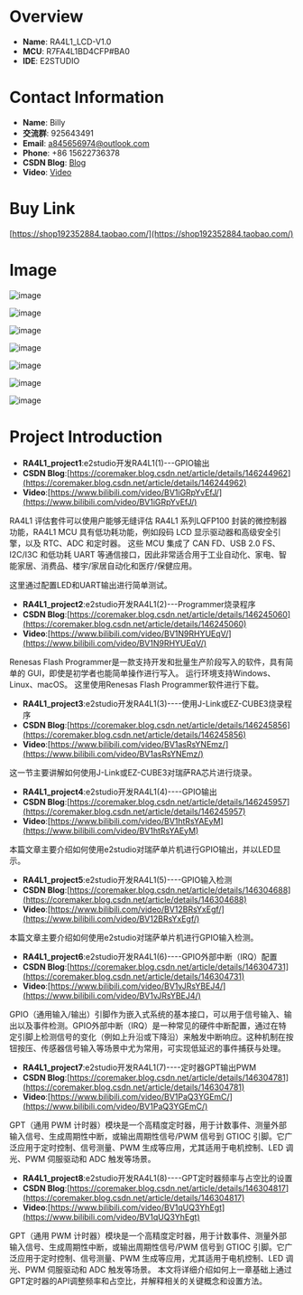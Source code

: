 # Overview
- **Name**: RA4L1_LCD-V1.0
- **MCU**: R7FA4L1BD4CFP#BA0
- **IDE**: E2STUDIO

  


# Contact Information

- **Name**: Billy
- **交流群**: 925643491
- **Email**: a845656974@outlook.com
- **Phone**: +86 15622736378
- **CSDN Blog**: [Blog](https://blog.csdn.net/xinzuofang)
- **Video**: [Video](https://space.bilibili.com/3546563710290070)




# Buy Link
[https://shop192352884.taobao.com/](https://shop192352884.taobao.com/)

 
# Image

![image](https://github.com/user-attachments/assets/42d6ee9c-74d8-4465-b113-397c4dbe62cc)

![image](https://github.com/user-attachments/assets/873e31be-145e-4e49-bea2-bf015806c4c7)

![image](https://github.com/user-attachments/assets/e62236d2-e69f-4f58-b73f-aa7a56766a78)

![image](https://github.com/user-attachments/assets/034435cb-9ab3-4831-9ca8-921815f058a4)

![image](https://github.com/user-attachments/assets/0358b431-deab-491d-a769-9c139471cca9)

![image](https://github.com/user-attachments/assets/61d40c1c-bf8a-4553-b2fc-38f3cf96e67c)

![image](https://github.com/user-attachments/assets/1207e8e3-2026-47ff-b7a0-4bf57e9b34c7)


# Project Introduction

- **RA4L1_project1**:e2studio开发RA4L1(1)---GPIO输出
- **CSDN Blog**:[https://coremaker.blog.csdn.net/article/details/146244962](https://coremaker.blog.csdn.net/article/details/146244962)
- **Video**:[https://www.bilibili.com/video/BV1iGRpYvEfJ/](https://www.bilibili.com/video/BV1iGRpYvEfJ/)

RA4L1 评估套件可以使用户能够无缝评估 RA4L1 系列LQFP100 封装的微控制器功能，RA4L1 MCU 具有低功耗功能，例如段码 LCD 显示驱动器和高级安全引擎，以及 RTC、ADC 和定时器。 这些 MCU 集成了 CAN FD、USB 2.0 FS、I2C/I3C 和低功耗 UART 等通信接口，因此非常适合用于工业自动化、家电、智能家居、消费品、楼宇/家居自动化和医疗/保健应用。

这里通过配置LED和UART输出进行简单测试。



- **RA4L1_project2**:e2studio开发RA4L1(2)---Programmer烧录程序
- **CSDN Blog**:[https://coremaker.blog.csdn.net/article/details/146245060](https://coremaker.blog.csdn.net/article/details/146245060)
- **Video**:[https://www.bilibili.com/video/BV1N9RHYUEqV/](https://www.bilibili.com/video/BV1N9RHYUEqV/)


Renesas Flash Programmer是一款支持开发和批量生产阶段写入的软件，具有简单的 GUI，即使是初学者也能简单操作进行写入。
运行环境支持Windows、Linux、macOS。
这里使用Renesas Flash Programmer软件进行下载。


- **RA4L1_project3**:e2studio开发RA4L1(3)----使用J-Link或EZ-CUBE3烧录程序
- **CSDN Blog**:[https://coremaker.blog.csdn.net/article/details/146245856](https://coremaker.blog.csdn.net/article/details/146245856)
- **Video**:[https://www.bilibili.com/video/BV1asRsYNEmz/](https://www.bilibili.com/video/BV1asRsYNEmz/)


这一节主要讲解如何使用J-Link或EZ-CUBE3对瑞萨RA芯片进行烧录。


- **RA4L1_project4**:e2studio开发RA4L1(4)----GPIO输出
- **CSDN Blog**:[https://coremaker.blog.csdn.net/article/details/146245957](https://coremaker.blog.csdn.net/article/details/146245957)
- **Video**:[https://www.bilibili.com/video/BV1htRsYAEyM](https://www.bilibili.com/video/BV1htRsYAEyM)

本篇文章主要介绍如何使用e2studio对瑞萨单片机进行GPIO输出，并以LED显示。



- **RA4L1_project5**:e2studio开发RA4L1(5)----GPIO输入检测
- **CSDN Blog**:[https://coremaker.blog.csdn.net/article/details/146304688](https://coremaker.blog.csdn.net/article/details/146304688)
- **Video**:[https://www.bilibili.com/video/BV12BRsYxEgf/](https://www.bilibili.com/video/BV12BRsYxEgf/)

本篇文章主要介绍如何使用e2studio对瑞萨单片机进行GPIO输入检测。

- **RA4L1_project6**:e2studio开发RA4L1(6)----GPIO外部中断（IRQ）配置
- **CSDN Blog**:[https://coremaker.blog.csdn.net/article/details/146304731](https://coremaker.blog.csdn.net/article/details/146304731)
- **Video**:[https://www.bilibili.com/video/BV1vJRsYBEJ4/](https://www.bilibili.com/video/BV1vJRsYBEJ4/)

GPIO（通用输入/输出）引脚作为嵌入式系统的基本接口，可以用于信号输入、输出以及事件检测。GPIO外部中断（IRQ）是一种常见的硬件中断配置，通过在特定引脚上检测信号的变化（例如上升沿或下降沿）来触发中断响应。这种机制在按钮按压、传感器信号输入等场景中尤为常用，可实现低延迟的事件捕获与处理。


- **RA4L1_project7**:e2studio开发RA4L1(7)----定时器GPT输出PWM
- **CSDN Blog**:[https://coremaker.blog.csdn.net/article/details/146304781](https://coremaker.blog.csdn.net/article/details/146304781)
- **Video**:[https://www.bilibili.com/video/BV1PaQ3YGEmC/](https://www.bilibili.com/video/BV1PaQ3YGEmC/)

GPT（通用 PWM 计时器）模块是一个高精度定时器，用于计数事件、测量外部输入信号、生成周期性中断，或输出周期性信号/PWM 信号到 GTIOC 引脚。它广泛应用于定时控制、信号测量、PWM 生成等应用，尤其适用于电机控制、LED 调光、PWM 伺服驱动和 ADC 触发等场景。

- **RA4L1_project8**:e2studio开发RA4L1(8)----GPT定时器频率与占空比的设置
- **CSDN Blog**:[https://coremaker.blog.csdn.net/article/details/146304817](https://coremaker.blog.csdn.net/article/details/146304817)
- **Video**:[https://www.bilibili.com/video/BV1qUQ3YhEgt](https://www.bilibili.com/video/BV1qUQ3YhEgt)


GPT（通用 PWM 计时器）模块是一个高精度定时器，用于计数事件、测量外部输入信号、生成周期性中断，或输出周期性信号/PWM 信号到 GTIOC 引脚。它广泛应用于定时控制、信号测量、PWM 生成等应用，尤其适用于电机控制、LED 调光、PWM 伺服驱动和 ADC 触发等场景。
本文将详细介绍如何上一章基础上通过GPT定时器的API调整频率和占空比，并解释相关的关键概念和设置方法。


























